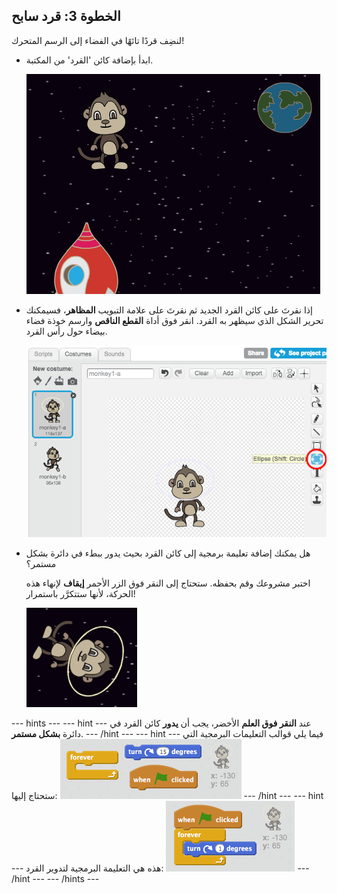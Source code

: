 ## الخطوة 3: قرد سابح

لنضِف قردًا تائهًا في الفضاء إلى الرسم المتحرك!

+ ابدأ بإضافة كائن 'القرد' من المكتبة.

	![Adding a monkey sprite](images/space-monkey-sprite.png)

+ إذا نقرتَ على كائن القرد الجديد ثم نقرتَ على علامة التبويب **المظاهر**، فسيمكنك تحرير الشكل الذي سيظهر به القرد. انقر فوق أداة **القطع الناقص** وارسم خوذة فضاء بيضاء حول رأس القرد.

	![Monkey space helmet](images/space-monkey-edit.png)

+ هل يمكنك إضافة تعليمة برمجية إلى كائن القرد بحيث يدور ببطء في دائرة بشكل مستمر؟

    اختبر مشروعك وقم بحفظه. ستحتاج إلى النقر فوق الزر الأحمر **إيقاف** لإنهاء هذه الحركة، لأنها ستتكرَّر باستمرار!

    ![Blocks for a spinning monkey](images/space-spin-test.png)

--- hints ---
--- hint ---
عند __النقر فوق العلم__ الأخضر، يجب أن __يدور__ كائن القرد في دائرة __بشكل مستمر__.
--- /hint ---
--- hint ---
فيما يلي قوالب التعليمات البرمجية التي ستحتاج إليها:
![Blocks for a spinning monkey](images/space-spin-blocks.png)
--- /hint ---
--- hint ---
هذه هي التعليمة البرمجية لتدوير القرد:
![Code for a spinning monkey](images/space-spin-code.png)
--- /hint ---
--- /hints ---
